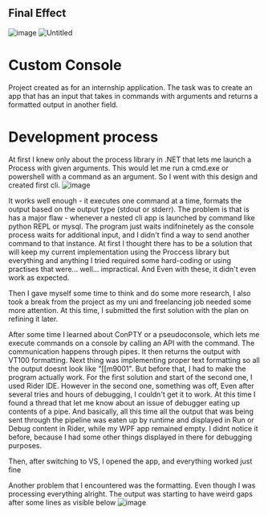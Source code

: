 ## Final Effect
![image](https://github.com/user-attachments/assets/eac80dbd-dc81-41ab-935d-6a21d8e80066)
![Untitled](https://github.com/user-attachments/assets/17a6bc9c-563d-418e-bd8f-c546dbaf61e8)

# Custom Console

Project created as for an internship application. The task was to create an app that has an input that takes in commands with arguments and returns a formatted output in another field.

# Development process

At first I knew only about the process library in .NET that lets me launch a Process with given arguments. This would let me run a cmd.exe or powershell with a command as an argument. So I went with this design and created first cli. 
![image](https://github.com/user-attachments/assets/2660d2ca-9df4-494f-897d-78fdd500d261)

It works well enough - it executes one command at a time, formats the output based on the output type (stdout or stderr).
The problem is that is has a major flaw - whenever a nested cli app is launched by command like python REPL or mysql. The program just waits indifninetely as the console process waits for additional input, and I didn't find a way to send another command to that instance.
At first I thought there has to be a solution that will keep my current implementation using the Proccess library but everything and anything I tried required some hard-coding or using practises that were... well... impractical. And Even with these, it didn't even work as expected. 

Then I gave myself some time to think and do some more research, I also took a break from the project as my uni and freelancing job needed some more attention. At this time, I submitted the first solution with the plan on refining it later.

After some time I learned about ConPTY or a pseudoconsole, which lets me execute commands on a console by calling an API with the command. The communication happens through pipes. It then returns the output with VT100 formatting. Next thing was implementing proper text formatting so all the output doesnt look like "[[m9001".
But before that, I had to make the program actually work. For the first solution and start of the second one, I used Rider IDE. However in the second one, something was off, Even after several tries and hours of debugging, I couldn't get it to work. At this time I found a thread that let me know about an issue of debugger eating up contents of a pipe. And basically, all this time all the output that was being sent through the pipeline was eaten up by runtime and displayed in Run or Debug content in Rider, while my WPF app remained empty. I didnt notice it before, because I had some other things displayed in there for debugging purposes. 

Then, after switching to VS, I opened the app, and everything worked just fine


Another problem that I encountered was the formatting. Even though I was processing everything alright. The output was starting to have weird gaps after some lines as visible below
![image](https://github.com/user-attachments/assets/fcbffb53-1476-4634-bb5a-511a931a5c9b)
